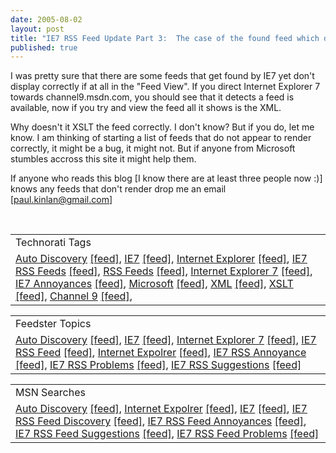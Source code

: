 ```yaml
---
date: 2005-08-02
layout: post
title: "IE7 RSS Feed Update Part 3:  The case of the found feed which doesn't display [Is it a Bug]"
published: true
---
```

I was pretty sure that there are some feeds that get found by IE7 yet don't display correctly if at all in the "Feed View".  If you direct Internet Explorer 7 towards channel9.msdn.com, you should see that it detects a feed is available, now if you try and view the feed all it shows is the XML.<p />Why doesn't it XSLT the feed correctly.  I don't know?  But if you do, let me know.  I am thinking of starting a list of feeds that do not appear to render correctly, it might be a bug, it might not.  But if anyone from Microsoft stumbles accross this site it might help them.<p />If anyone who reads this blog [I know there are at least three people now :)] knows any feeds that don't render drop me an email [<a href="mailto:paul.kinlan@gmail.com">paul.kinlan@gmail.com</a>]<p /><br /><table class="TechnoratiHead TagHeader">
<tr><td>Technorati Tags</td></tr>
<tr class="Technorati"><td>
<a href="http://www.technorati.com/tag/Auto+Discovery" class="Tag" rel="tag">Auto Discovery</a> <a href="http://feeds.technorati.com/feed/posts/tag/Auto+Discovery" class="Tag">[feed]</a>, <a href="http://www.technorati.com/tag/IE7" class="Tag" rel="tag">IE7</a> <a href="http://feeds.technorati.com/feed/posts/tag/IE7" class="Tag">[feed]</a>, <a href="http://www.technorati.com/tag/Internet+Explorer" class="Tag" rel="tag">Internet Explorer</a> <a href="http://feeds.technorati.com/feed/posts/tag/Internet+Expolrer" class="Tag">[feed]</a>, <a href="http://www.technorati.com/tag/IE7+RSS+Feeds" class="Tag" rel="tag">IE7 RSS Feeds</a> <a href="http://feeds.technorati.com/feed/posts/tag/IE7+RSS+Feeds" class="Tag">[feed]</a>, <a href="http://www.technorati.com/tag/RSS+Feeds" class="Tag" rel="tag">RSS Feeds</a> <a href="http://feeds.technorati.com/feed/posts/tag/RSS+Feeds" class="Tag">[feed]</a>, <a href="http://www.technorati.com/tag/Internet+Explorer+7" class="Tag" rel="tag">Internet Explorer 7</a> <a href="http://feeds.technorati.com/feed/posts/tag/Internet+Explorer+7" class="Tag">[feed]</a>, <a href="http://www.technorati.com/tag/IE7+Annoyances" class="Tag" rel="tag">IE7 Annoyances</a> <a href="http://feeds.technorati.com/feed/posts/tag/IE7+Annoyances" class="Tag">[feed]</a>, <a href="http://www.technorati.com/tag/Microsoft" class="Tag" rel="tag">Microsoft</a> <a href="http://feeds.technorati.com/feed/posts/tag/Microsoft" class="Tag">[feed]</a>, <a href="http://www.technorati.com/tag/XML" class="Tag" rel="tag">XML</a> <a href="http://feeds.technorati.com/feed/posts/tag/XML" class="Tag">[feed]</a>, <a href="http://www.technorati.com/tag/XSLT" class="Tag" rel="tag">XSLT</a> <a href="http://feeds.technorati.com/feed/posts/tag/XSLT" class="Tag">[feed]</a>, <a href="http://www.technorati.com/tag/channel9" class="Tag" rel="tag">Channel 9</a> <a href="http://feeds.technorati.com/feed/posts/tag/channel9" class="Tag">[feed]</a>, </td></tr>
</table><p /><table class="FeedsterHead TagHeader">
<tr><td>Feedster Topics</td></tr>
<tr class="Feedster"><td>
<a href="http://feedfinder.feedster.com/search.php?hl=&amp;ie=UTF8&amp;limit=15&amp;db=feeds&amp;q=Auto+Discovery&amp;sort=relevance" class="Tag">Auto Discovery</a> <a href="http://feedster.com/search.php?q=Auto+Discovery&amp;sort=relevance&amp;ie=UTF-8&amp;hl=&amp;content=full&amp;type=rss&amp;limit=15&amp;db=feeds" class="Tag">[feed]</a>, <a href="http://feedfinder.feedster.com/search.php?hl=&amp;ie=UTF8&amp;limit=15&amp;db=feeds&amp;q=IE7&amp;sort=relevance" class="Tag" rel="tag">IE7</a> <a href="http://feedster.com/search.php?q=IE7&amp;sort=relevance&amp;ie=UTF-8&amp;hl=&amp;content=full&amp;type=rss&amp;limit=15&amp;db=feeds" class="Tag">[feed]</a>, <a href="http://feedfinder.feedster.com/search.php?hl=&amp;ie=UTF8&amp;limit=15&amp;db=feeds&amp;q=Internet+Explorer+7&amp;sort=relevance" class="Tag" rel="tag">Internet Explorer 7</a> <a href="http://feedster.com/search.php?q=Internet+Explorer+7&amp;sort=relevance&amp;ie=UTF-8&amp;hl=&amp;content=full&amp;type=rss&amp;limit=15&amp;db=feeds" class="Tag">[feed]</a>, <a href="http://feedfinder.feedster.com/search.php?hl=&amp;ie=UTF8&amp;limit=15&amp;db=feeds&amp;q=IE7+RSS+Fee&amp;sort=relevance" class="Tag" rel="tag">IE7 RSS Feed</a> <a href="http://feedster.com/search.php?q=IE7+RSS+Feed&amp;sort=relevance&amp;ie=UTF-8&amp;hl=&amp;content=full&amp;type=rss&amp;limit=15&amp;db=feeds" class="Tag">[feed]</a>, <a href="http://feedfinder.feedster.com/search.php?hl=&amp;ie=UTF8&amp;limit=15&amp;db=feeds&amp;q=Internet+Expolrer&amp;sort=relevance" class="Tag" rel="tag">Internet Expolrer</a> <a href="http://feedster.com/search.php?q=Internet+Expolrer&amp;sort=relevance&amp;ie=UTF-8&amp;hl=&amp;content=full&amp;type=rss&amp;limit=15&amp;db=feeds" class="Tag">[feed]</a>, <a href="http://feedfinder.feedster.com/search.php?hl=&amp;ie=UTF8&amp;limit=15&amp;db=feeds&amp;q=IE7+RSS+Annoyance&amp;sort=relevance" class="Tag" rel="tag">IE7 RSS Annoyance</a> <a href="http://feedster.com/search.php?q=IE7+RSS+Annoyance&amp;sort=relevance&amp;ie=UTF-8&amp;hl=&amp;content=full&amp;type=rss&amp;limit=15&amp;db=feeds" class="Tag">[feed]</a>, <a href="http://feedfinder.feedster.com/search.php?hl=&amp;ie=UTF8&amp;limit=15&amp;db=feeds&amp;q=IE7+RSS+Problems&amp;sort=relevance" class="Tag" rel="tag">IE7 RSS Problems</a> <a href="http://feedster.com/search.php?q=IE7+RSS+Problems&amp;sort=relevance&amp;ie=UTF-8&amp;hl=&amp;content=full&amp;type=rss&amp;limit=15&amp;db=feeds" class="Tag">[feed]</a>, <a href="http://feedfinder.feedster.com/search.php?hl=&amp;ie=UTF8&amp;limit=15&amp;db=feeds&amp;q=IE7+RSS+Suggestions&amp;sort=relevance" class="Tag" rel="tag">IE7 RSS Suggestions</a> <a href="http://feedster.com/search.php?q=IE7+RSS+Suggestions&amp;sort=relevance&amp;ie=UTF-8&amp;hl=&amp;content=full&amp;type=rss&amp;limit=15&amp;db=feeds" class="Tag">[feed]</a>
</td></tr>
</table><p /><table class="MSNHead TagHeader">
<tr><td>MSN Searches</td></tr>
<tr class="MSN"><td>
<a href="http://search.msn.co.uk/results.aspx?q=Auto+Discovery&amp;FORM=QBRE" class="Tag">Auto Discovery</a> <a href="http://search.msn.co.uk/results.aspx?q=Auto+Discovery&amp;format=rss&amp;FORM=RSRE" class="Tag">[feed]</a>, <a href="http://search.msn.co.uk/results.aspx?q=Internet+Expolrer&amp;FORM=QBRE" class="Tag">Internet Expolrer</a> <a href="http://search.msn.co.uk/results.aspx?q=Internet+Expolrer&amp;format=rss&amp;FORM=RSRE" class="Tag">[feed]</a>, <a href="http://search.msn.co.uk/results.aspx?q=IE7&amp;FORM=QBRE">IE7</a> <a href="http://search.msn.co.uk/results.aspx?q=IE7&amp;format=rss&amp;FORM=RSRE" class="Tag">[feed]</a>, <a href="http://search.msn.co.uk/results.aspx?q=IE7+RSS+Feed+discovery&amp;FORM=QBRE">IE7 RSS Feed Discovery</a> <a href="http://search.msn.co.uk/results.aspx?q=IE7+RSS+Feed+discovery&amp;format=rss&amp;FORM=RSRE" class="Tag">[feed]</a>, <a href="http://search.msn.co.uk/results.aspx?q=IE7+RSS+Feed+Annoyances&amp;FORM=QBRE">IE7 RSS Feed Annoyances</a> <a href="http://search.msn.co.uk/results.aspx?q=IE7+RSS+Feed+Annoyances&amp;format=rss&amp;FORM=RSRE" class="Tag">[feed]</a>, <a href="http://search.msn.co.uk/results.aspx?q=IE7+RSS+Suggestions&amp;FORM=QBRE">IE7 RSS Feed Suggestions</a> <a href="http://search.msn.co.uk/results.aspx?q=IE7+RSS+Suggestions&amp;format=rss&amp;FORM=RSRE" class="Tag">[feed]</a>, <a href="http://search.msn.co.uk/results.aspx?q=IE7+RSS+Feed+Problems&amp;FORM=QBRE">IE7 RSS Feed Problems</a> <a href="http://search.msn.co.uk/results.aspx?q=IE7+RSS+Feed+Problems&amp;format=rss&amp;FORM=RSRE" class="Tag">[feed]</a>
</td></tr>
</table><div class="blogger-post-footer"><img class="posterous_download_image" src="https://blogger.googleusercontent.com/tracker/8109338-112301767785256058?l=www.kinlan.co.uk%2Findex.html" height="1" alt="" width="1" /></div>

